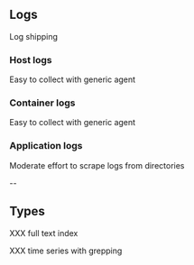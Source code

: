 ## Logs

<i class="fas fa-align-left fa-5x"></i><!-- .element: style="float: right;" -->

Log shipping

### Host logs

Easy to collect with generic agent

### Container logs

Easy to collect with generic agent

### Application logs

Moderate effort to scrape logs from directories

--

## Types

<i class="fas fa-align-left fa-5x"></i><!-- .element: style="float: right;" -->

XXX full text index

XXX time series with grepping
